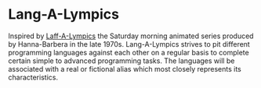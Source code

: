 # Lang-A-Lympics

Inspired by [Laff-A-Lympics](https://laffalympics.fandom.com/wiki/Laff-A-Lympics_(TV_Series)) the Saturday morning animated series produced by Hanna-Barbera in the late 1970s. Lang-A-Lympics
strives to pit different programming languages against each other on a regular basis to complete certain simple to advanced programming tasks. The languages will be associated with a real or 
fictional alias which most closely represents its characteristics.
